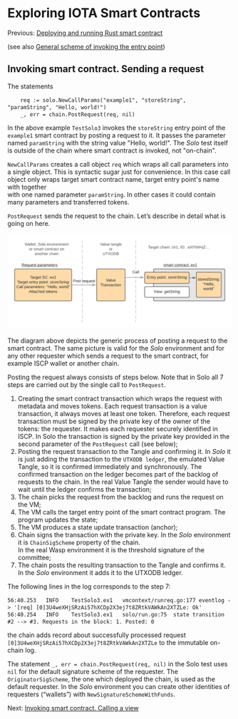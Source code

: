 # Exploring IOTA Smart Contracts

Previous: [Deploying and running Rust smart contract](05.md#panic-exception-handling)

(see also [General scheme of invoking the entry point](invoking.md))

## Invoking smart contract. Sending a request

The statements
```
	req := solo.NewCallParams("example1", "storeString", "paramString", "Hello, world!")
	_, err = chain.PostRequest(req, nil)
```
In the above example `TestSolo3` invokes the `storeString` entry point of the `example1` smart contract 
by posting a request to it. It passes the parameter named `paramString` with the string value "Hello, world!".
The _Solo_ test itself is outside of the chain where smart contract is invoked, not "on-chain".
 
`NewCallParams` creates a call object `req` which wraps all call parameters into a single object. This is syntactic sugar 
just for convenience. In this case call object only wraps target smart contract name, target entry point's name with together  
with one named parameter `paramString`. In other cases it could contain many parameters and transferred tokens. 

`PostRequest` sends the request to the chain. Let’s describe in detail what is going on here.

![](send_request.png)

The diagram above depicts the generic process of posting a request to the smart contract. 
The same picture is valid for the _Solo_ environment and for any other requester which sends a request to 
the smart contract, for example ISCP wallet or another chain.
 
Posting the request always consists of steps below. 
Note that in Solo all 7 steps are carried out by the single call to `PostRequest`.

1. Creating the smart contract transaction which wraps the request with 
metadata and moves tokens. Each request transaction is a value transaction, it always moves at least one token. 
Therefore, each request transaction must be signed by the private key of the owner of the tokens: 
the requester. It makes each requester securely identified in ISCP. 
In Solo the transaction is signed by the private key provided in the second parameter of the 
`PostRequest` call (see below);
2. Posting the request transaction to the Tangle and confirming it. 
In _Solo_ it is just adding the transaction to the `UTXODB ledger`, the emulated Value Tangle, 
so it is confirmed immediately and synchronously. 
The confirmed transaction on the ledger becomes part of the backlog of requests to the chain. 
In the real Value Tangle the sender would have to wait until the ledger confirms the transaction;
3. The chain picks the request from the backlog and runs the request on the VM;
4. The VM calls the target entry point of the smart contract program. The program updates the state;
5. The VM produces a state update transaction (anchor); 
6. Chain signs the transaction with the private key. In the _Solo_ environment it is `ChainSigScheme` property of the chain.  
In the real Wasp environment it is the threshold signature of the committee;
7. The chain posts the resulting transaction to the Tangle and confirms it. 
In the _Solo_ environment it adds it to the UTXODB ledger. 

The following lines in the log corresponds to the step 7:
```
56:40.253	INFO	TestSolo3.ex1	vmcontext/runreq.go:177	eventlog -> '[req] [0]3U4weXHjSRzAi57hXCDp2X3ej7t8ZRtkVAWkAn2XTZLe: Ok'
56:40.254	INFO	TestSolo3.ex1	solo/run.go:75	state transition #2 --> #3. Requests in the block: 1. Posted: 0
``` 
the chain adds record about successfully processed request `[0]3U4weXHjSRzAi57hXCDp2X3ej7t8ZRtkVAWkAn2XTZLe` 
to the immutable on-chain log.

The statement `_, err = chain.PostRequest(req, nil)` 
in the Solo test uses `nil` for the default signature scheme of the requester. 
The `OriginatorSigScheme`, the one which deployed the chain, is used as the default requester. 
In the _Solo_ environment you can create other identities of requesters (“wallets”) with `NewSignatureSchemeWithFunds`.
   
Next: [Invoking smart contract. Calling a view](07.md)   
